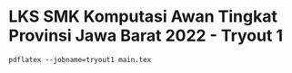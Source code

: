 # LKS SMK Komputasi Awan Tingkat Provinsi Jawa Barat 2022 - Tryout 1

`pdflatex --jobname=tryout1 main.tex` 
